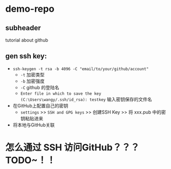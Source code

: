# demo-repo

## subheader

tutorial about github

## gen ssh key:

- `ssh-keygen -t rsa -b 4096 -C "email/to/your/github/account"`  
  - `-t` 加密类型
  - `-b` 加密强度
  - `-C` github 的登陆名
  - `Enter file in which to save the key (C:\Users\wangy/.ssh/id_rsa): testkey` 输入密钥保存的文件名
- 在GitHub上配置自己的密钥  
  - `settings` >> `SSH and GPG keys`  >> 创建SSH Key >> 将 xxx.pub 中的密钥粘贴进来
- 将本地与GitHub关联


# 怎么通过 SSH  访问GitHub？？？ TODO~！！
